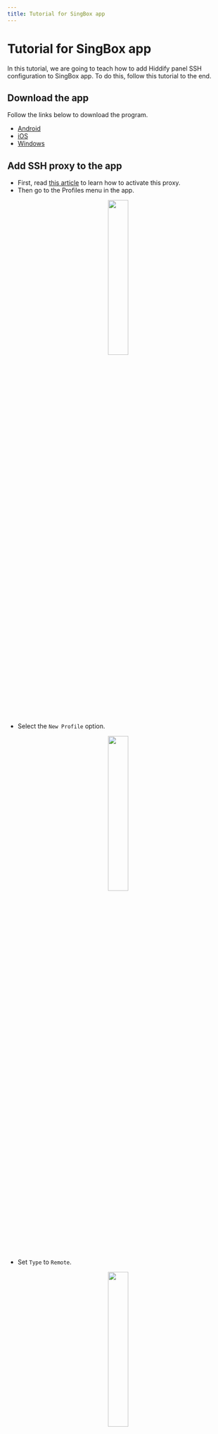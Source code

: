 ```yaml
---
title: Tutorial for SingBox app
---
```


<div dir="ltr" markdown="1">


# Tutorial for SingBox app
In this tutorial, we are going to teach how to add Hiddify panel SSH configuration to SingBox app. To do this, follow this tutorial to the end.

## Download the app
Follow the links below to download the program.

- [Android](https://install.appcenter.ms/users/nekohasekai/apps/sfa/distribution_groups/publictest)
- [iOS](https://apps.apple.com/us/app/sing-box/id6451272673)
- [Windows](https://github.com/yebekhe/SingBox-UI)

## Add SSH proxy to the app

- First, read [this article](/manager/wiki/SSH-proxy-setting-on-Hiddify-panel) to learn how to activate this proxy.
- Then go to the Profiles menu in the app.
<div align=center markdown=1>
<img width=30% src="https://github.com/hiddify/hiddify-config/assets/125398461/816fbc46-21c2-4109-b2c9-3d9529a5a0ce" />

</div>

- Select the `New Profile` option.

<div align=center markdown=1>
<img width=30% src="https://github.com/hiddify/hiddify-config/assets/125398461/b9651f36-24db-437e-9a7d-80c2d4a7622a" />

</div>


- Set `Type` to `Remote`.

<div align=center markdown=1>
<img width=30% src="https://github.com/hiddify/hiddify-config/assets/125398461/e68609dd-d294-44cf-8404-7f6e7091d61e" />


</div>

- Now put a desired name in the `Name` field and put the config link you copied from your panel in the `URL` field and click `Create`.

<div align=center markdown=1>
<img width=30% src="https://github.com/hiddify/hiddify-config/assets/125398461/603f8676-b0cf-4e0d-b31a-b272bd6adc03" />

</div>



- Then the profile will be added to the list of program profiles.

<div align=center markdown=1>
<img width=30% src="https://github.com/hiddify/hiddify-config/assets/125398461/8a27f295-0f46-4655-9c28-bd6acd82c6e0" />

</div>


## Connect to SSH proxy

To connect, go to the `Dashboard` menu and select the desired profile and activate it using the `Enabled` button.

<div align=center markdown=1>
<img width=30% src="https://github.com/hiddify/hiddify-config/assets/125398461/8d911472-b2b4-4fb9-a36b-5e22cca273db" />

</div>

The work is done.